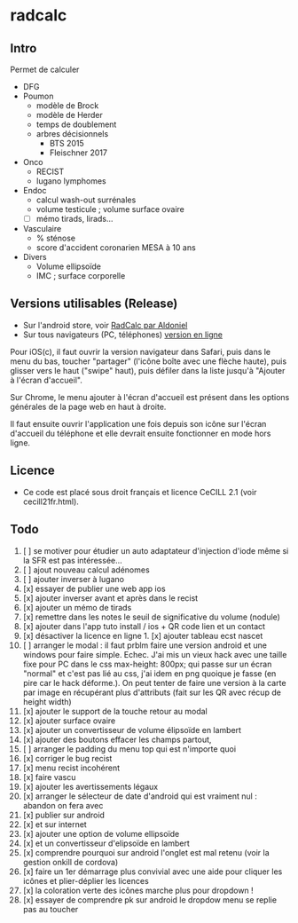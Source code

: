 ﻿# radcalc

## Intro

Permet de calculer
* DFG
* Poumon
    * modèle de Brock
    * modèle de Herder
    * temps de doublement
    * arbres décisionnels
        * BTS 2015
        * Fleischner 2017
* Onco
    * RECIST
    * lugano lymphomes
* Endoc
    * calcul wash-out surrénales
    * volume testicule ; volume surface ovaire
    * [ ] mémo tirads, lirads...
* Vasculaire
    * % sténose
    * score d'accident coronarien MESA à 10 ans
* Divers
    * Volume ellipsoïde
    * IMC ; surface corporelle

## Versions utilisables (Release)
* Sur l'android store, voir [RadCalc par Aldoniel](https://play.google.com/store/apps/details?id=io.aldoniel.radcalc)
* Sur tous navigateurs (PC, téléphones) [version en ligne](https://aldoniel.github.io/radcalc/)

Pour iOS(c), il faut ouvrir la version navigateur dans Safari, puis dans le menu du bas, toucher "partager" (l'icône boîte avec une flèche haute), puis glisser vers le haut ("swipe" haut), puis défiler dans la liste jusqu'à "Ajouter à l'écran d'accueil".

Sur Chrome, le menu ajouter à l'écran d'accueil est présent dans les options générales de la page web en haut à droite.

Il faut ensuite ouvrir l'application une fois depuis son icône sur l'écran d'accueil du téléphone et elle devrait ensuite fonctionner en mode hors ligne.

## Licence
* Ce code est placé sous droit français et licence CeCILL 2.1 (voir cecill21fr.html).

## Todo
1. [ ] se motiver pour étudier un auto adaptateur d'injection d'iode même si la SFR est pas intéressée...
1. [ ] ajout nouveau calcul adénomes
1. [ ] ajouter inverser à lugano
1. [x] essayer de publier une web app ios
1. [x] ajouter inverser avant et après dans le recist
1. [x] ajouter un mémo de tirads
1. [x] remettre dans les notes le seuil de significative du volume (nodule)
1. [x] ajouter dans l'app tuto install / ios + QR code lien et un contact
1. [x] désactiver la licence en ligne
​1. [x] ajouter tableau ecst nascet
1. [ ] arranger le modal : il faut prblm faire une version android et une windows pour faire simple. Echec. J'ai mis un vieux hack avec une taille fixe pour PC dans le css max-height: 800px; qui passe sur un écran "normal" et c'est pas lié au css, j'ai idem en png quoique je fasse (en pire car le hack déforme.). On peut tenter de faire une version à la carte par image en récupérant plus d'attributs (fait sur les QR avec récup de height width)
1. [x] ajouter le support de la touche retour au modal
1. [x] ajouter surface ovaire
1. [x] ajouter un convertisseur de volume élipsoïde en lambert
1. [x] ajouter des boutons effacer les champs partout, 
1. [ ] arranger le padding du menu top qui est n'importe quoi
1. [x] corriger le bug recist
1. [x] menu recist incohérent
1. [x] faire vascu
1. [x] ajouter les avertissements légaux
1. [x] arranger le sélecteur de date d'android qui est vraiment nul : abandon on fera avec
1. [x] publier sur android
1. [x] et sur internet
1. [x] ajouter une option de volume ellipsoïde
1. [x] et un convertisseur d'elipsoïde en lambert
1. [x] comprendre pourquoi sur android l'onglet est mal retenu (voir la gestion onkill de cordova)
1. [x] faire un 1er démarrage plus convivial avec une aide pour cliquer les icônes et plier-déplier les licences
1. [x] la coloration verte des icônes marche plus pour dropdown !
1. [x] essayer de comprendre pk sur android le dropdow menu se replie pas au toucher
